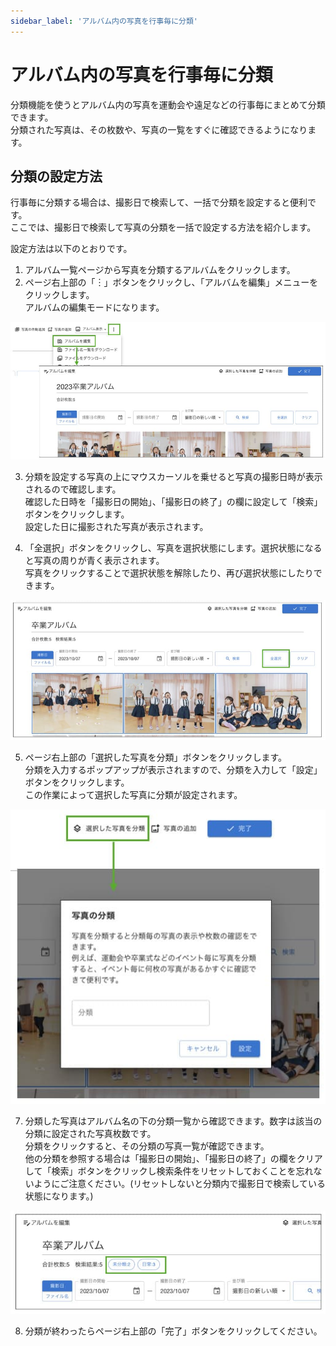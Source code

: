 ```yaml
---
sidebar_label: 'アルバム内の写真を行事毎に分類'
---
```


# アルバム内の写真を行事毎に分類
分類機能を使うとアルバム内の写真を運動会や遠足などの行事毎にまとめて分類できます。  
分類された写真は、その枚数や、写真の一覧をすぐに確認できるようになります。  

## 分類の設定方法
行事毎に分類する場合は、撮影日で検索して、一括で分類を設定すると便利です。  
ここでは、撮影日で検索して写真の分類を一括で設定する方法を紹介します。  

設定方法は以下のとおりです。

1. アルバム一覧ページから写真を分類するアルバムをクリックします。
2. ページ右上部の「︙」ボタンをクリックし、「アルバムを編集」メニューをクリックします。  
  アルバムの編集モードになります。  

  ![アルバムの編集](/img/docs/edit-album.jpg)

3. 分類を設定する写真の上にマウスカーソルを乗せると写真の撮影日時が表示されるので確認します。  
確認した日時を「撮影日の開始」、「撮影日の終了」の欄に設定して「検索」ボタンをクリックします。  
設定した日に撮影された写真が表示されます。  

4. 「全選択」ボタンをクリックし、写真を選択状態にします。選択状態になると写真の周りが青く表示されます。  
写真をクリックすることで選択状態を解除したり、再び選択状態にしたりできます。  

  ![写真の全選択](/img/docs/select-all-photos-in-album.jpg)

5. ページ右上部の「選択した写真を分類」ボタンをクリックします。  
分類を入力するポップアップが表示されますので、分類を入力して「設定」ボタンをクリックします。  
この作業によって選択した写真に分類が設定されます。

  ![分類の設定](/img/docs/add-category.jpg)


7. 分類した写真はアルバム名の下の分類一覧から確認できます。数字は該当の分類に設定された写真枚数です。  
分類をクリックすると、その分類の写真一覧が確認できます。  
他の分類を参照する場合は「撮影日の開始」、「撮影日の終了」の欄をクリアして「検索」ボタンをクリックし検索条件をリセットしておくことを忘れないようにご注意ください。(リセットしないと分類内で撮影日で検索している状態になります。)

  ![分類一覧](/img/docs/categories.jpg)

8. 分類が終わったらページ右上部の「完了」ボタンをクリックしてください。
